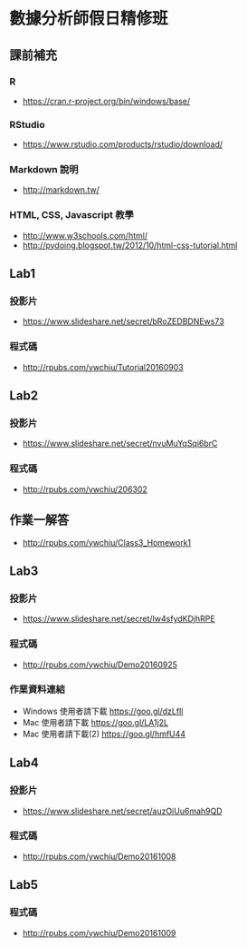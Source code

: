 # 數據分析師假日精修班

## 課前補充

### R 
- https://cran.r-project.org/bin/windows/base/

### RStudio
- https://www.rstudio.com/products/rstudio/download/

### Markdown 說明
- http://markdown.tw/

### HTML, CSS, Javascript 教學
- http://www.w3schools.com/html/
- http://pydoing.blogspot.tw/2012/10/html-css-tutorial.html

## Lab1

### 投影片
- https://www.slideshare.net/secret/bRoZEDBDNEws73

### 程式碼
- http://rpubs.com/ywchiu/Tutorial20160903

## Lab2
### 投影片
- https://www.slideshare.net/secret/nvuMuYqSqi6brC

### 程式碼
- http://rpubs.com/ywchiu/206302

## 作業一解答
- http://rpubs.com/ywchiu/Class3_Homework1

## Lab3
### 投影片
- https://www.slideshare.net/secret/Iw4sfydKDjhRPE

### 程式碼
- http://rpubs.com/ywchiu/Demo20160925

### 作業資料連結
- Windows 使用者請下載 https://goo.gl/dzLfIl
- Mac 使用者請下載 https://goo.gl/LA1j2L
- Mac 使用者請下載(2) https://goo.gl/hmfU44


## Lab4 
### 投影片
- https://www.slideshare.net/secret/auzOiUu6mah9QD

### 程式碼
- http://rpubs.com/ywchiu/Demo20161008

## Lab5
### 程式碼
- http://rpubs.com/ywchiu/Demo20161009

